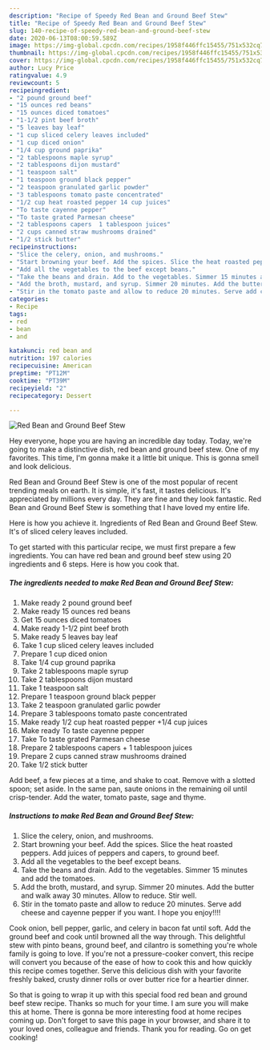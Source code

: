 ```yaml
---
description: "Recipe of Speedy Red Bean and Ground Beef Stew"
title: "Recipe of Speedy Red Bean and Ground Beef Stew"
slug: 140-recipe-of-speedy-red-bean-and-ground-beef-stew
date: 2020-06-13T08:00:59.589Z
image: https://img-global.cpcdn.com/recipes/1958f446ffc15455/751x532cq70/red-bean-and-ground-beef-stew-recipe-main-photo.jpg
thumbnail: https://img-global.cpcdn.com/recipes/1958f446ffc15455/751x532cq70/red-bean-and-ground-beef-stew-recipe-main-photo.jpg
cover: https://img-global.cpcdn.com/recipes/1958f446ffc15455/751x532cq70/red-bean-and-ground-beef-stew-recipe-main-photo.jpg
author: Lucy Price
ratingvalue: 4.9
reviewcount: 5
recipeingredient:
- "2 pound ground beef"
- "15 ounces red beans"
- "15 ounces diced tomatoes"
- "1-1/2 pint beef broth"
- "5 leaves bay leaf"
- "1 cup sliced celery leaves included"
- "1 cup diced onion"
- "1/4 cup ground paprika"
- "2 tablespoons maple syrup"
- "2 tablespoons dijon mustard"
- "1 teaspoon salt"
- "1 teaspoon ground black pepper"
- "2 teaspoon granulated garlic powder"
- "3 tablespoons tomato paste concentrated"
- "1/2 cup heat roasted pepper 14 cup juices"
- "To taste cayenne pepper"
- "To taste grated Parmesan cheese"
- "2 tablespoons capers  1 tablespoon juices"
- "2 cups canned straw mushrooms drained"
- "1/2 stick butter"
recipeinstructions:
- "Slice the celery, onion, and mushrooms."
- "Start browning your beef. Add the spices. Slice the heat roasted peppers. Add juices of peppers and capers, to ground beef."
- "Add all the vegetables to the beef except beans."
- "Take the beans and drain. Add to the vegetables. Simmer 15 minutes and add the tomatoes."
- "Add the broth, mustard, and syrup. Simmer 20 minutes. Add the butter and walk away 30 minutes. Allow to reduce. Stir well."
- "Stir in the tomato paste and allow to reduce 20 minutes. Serve add cheese and cayenne pepper if you want. I hope you enjoy!!!!"
categories:
- Recipe
tags:
- red
- bean
- and

katakunci: red bean and 
nutrition: 197 calories
recipecuisine: American
preptime: "PT12M"
cooktime: "PT39M"
recipeyield: "2"
recipecategory: Dessert

---
```



![Red Bean and Ground Beef Stew](https://img-global.cpcdn.com/recipes/1958f446ffc15455/751x532cq70/red-bean-and-ground-beef-stew-recipe-main-photo.jpg)

Hey everyone, hope you are having an incredible day today. Today, we're going to make a distinctive dish, red bean and ground beef stew. One of my favorites. This time, I'm gonna make it a little bit unique. This is gonna smell and look delicious.

Red Bean and Ground Beef Stew is one of the most popular of recent trending meals on earth. It is simple, it's fast, it tastes delicious. It's appreciated by millions every day. They are fine and they look fantastic. Red Bean and Ground Beef Stew is something that I have loved my entire life.

Here is how you achieve it. Ingredients of Red Bean and Ground Beef Stew. It&#39;s of sliced celery leaves included.


To get started with this particular recipe, we must first prepare a few ingredients. You can have red bean and ground beef stew using 20 ingredients and 6 steps. Here is how you cook that.

<!--inarticleads1-->

##### The ingredients needed to make Red Bean and Ground Beef Stew:

1. Make ready 2 pound ground beef
1. Make ready 15 ounces red beans
1. Get 15 ounces diced tomatoes
1. Make ready 1-1/2 pint beef broth
1. Make ready 5 leaves bay leaf
1. Take 1 cup sliced celery leaves included
1. Prepare 1 cup diced onion
1. Take 1/4 cup ground paprika
1. Take 2 tablespoons maple syrup
1. Take 2 tablespoons dijon mustard
1. Take 1 teaspoon salt
1. Prepare 1 teaspoon ground black pepper
1. Take 2 teaspoon granulated garlic powder
1. Prepare 3 tablespoons tomato paste concentrated
1. Make ready 1/2 cup heat roasted pepper +1/4 cup juices
1. Make ready To taste cayenne pepper
1. Take To taste grated Parmesan cheese
1. Prepare 2 tablespoons capers + 1 tablespoon juices
1. Prepare 2 cups canned straw mushrooms drained
1. Take 1/2 stick butter


Add beef, a few pieces at a time, and shake to coat. Remove with a slotted spoon; set aside. In the same pan, saute onions in the remaining oil until crisp-tender. Add the water, tomato paste, sage and thyme. 

<!--inarticleads2-->

##### Instructions to make Red Bean and Ground Beef Stew:

1. Slice the celery, onion, and mushrooms.
1. Start browning your beef. Add the spices. Slice the heat roasted peppers. Add juices of peppers and capers, to ground beef.
1. Add all the vegetables to the beef except beans.
1. Take the beans and drain. Add to the vegetables. Simmer 15 minutes and add the tomatoes.
1. Add the broth, mustard, and syrup. Simmer 20 minutes. Add the butter and walk away 30 minutes. Allow to reduce. Stir well.
1. Stir in the tomato paste and allow to reduce 20 minutes. Serve add cheese and cayenne pepper if you want. I hope you enjoy!!!!


Cook onion, bell pepper, garlic, and celery in bacon fat until soft. Add the ground beef and cook until browned all the way through. This delightful stew with pinto beans, ground beef, and cilantro is something you&#39;re whole family is going to love. If you&#39;re not a pressure-cooker convert, this recipe will convert you because of the ease of how to cook this and how quickly this recipe comes together. Serve this delicious dish with your favorite freshly baked, crusty dinner rolls or over butter rice for a heartier dinner. 

So that is going to wrap it up with this special food red bean and ground beef stew recipe. Thanks so much for your time. I am sure you will make this at home. There is gonna be more interesting food at home recipes coming up. Don't forget to save this page in your browser, and share it to your loved ones, colleague and friends. Thank you for reading. Go on get cooking!
